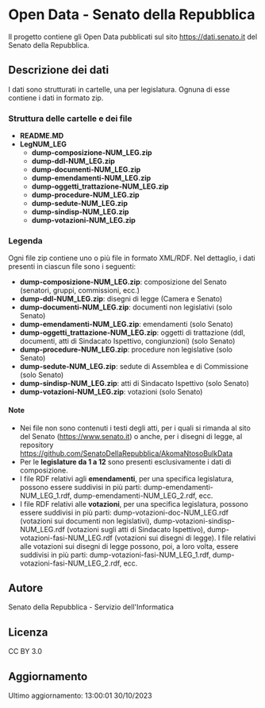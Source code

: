 # Open Data - Senato della Repubblica #

Il progetto contiene gli Open Data pubblicati sul sito https://dati.senato.it del Senato della Repubblica.

## Descrizione dei dati ##
I dati sono strutturati in cartelle, una per legislatura.  Ognuna di esse contiene i dati in formato zip.

### Struttura delle cartelle e dei file ###

* **README.MD**
* **LegNUM_LEG**
    * **dump-composizione-NUM_LEG.zip**
    * **dump-ddl-NUM_LEG.zip**
    * **dump-documenti-NUM_LEG.zip**
    * **dump-emendamenti-NUM_LEG.zip**
    * **dump-oggetti_trattazione-NUM_LEG.zip**
    * **dump-procedure-NUM_LEG.zip**
    * **dump-sedute-NUM_LEG.zip**
    * **dump-sindisp-NUM_LEG.zip**
    * **dump-votazioni-NUM_LEG.zip**


### Legenda ###
Ogni file zip contiene uno o più file in formato XML/RDF. Nel dettaglio, i dati presenti in ciascun file sono i seguenti:

* **dump-composizione-NUM_LEG.zip**: composizione del Senato (senatori, gruppi, commissioni, ecc.)
* **dump-ddl-NUM_LEG.zip**: disegni di legge (Camera e Senato)
* **dump-documenti-NUM_LEG.zip**: documenti non legislativi (solo Senato)
* **dump-emendamenti-NUM_LEG.zip**: emendamenti (solo Senato)
* **dump-oggetti_trattazione-NUM_LEG.zip**: oggetti di trattazione (ddl, documenti, atti di Sindacato Ispettivo, 
congiunzioni) (solo Senato)
* **dump-procedure-NUM_LEG.zip**: procedure non legislative (solo Senato) 
* **dump-sedute-NUM_LEG.zip**: sedute di Assemblea e di Commissione (solo Senato)
* **dump-sindisp-NUM_LEG.zip**: atti di Sindacato Ispettivo (solo Senato)
* **dump-votazioni-NUM_LEG.zip**: votazioni (solo Senato)

#### Note

- Nei file non sono contenuti i testi degli atti, per i quali si rimanda al sito del Senato (https://www.senato.it) o 
anche, per i disegni di legge, al repository https://github.com/SenatoDellaRepubblica/AkomaNtosoBulkData 
- Per le **legislature da 1 a 12** sono presenti esclusivamente i dati di composizione.
- I file RDF relativi agli **emendamenti**, per una specifica legislatura, possono essere suddivisi in più parti: 
dump-emendamenti-NUM_LEG_1.rdf, dump-emendamenti-NUM_LEG_2.rdf, ecc.
- I file RDF relativi alle **votazioni**, per una specifica legislatura, possono essere suddivisi in più parti:
dump-votazioni-doc-NUM_LEG.rdf (votazioni sui documenti non legislativi), dump-votazioni-sindisp-NUM_LEG.rdf
(votazioni sugli atti di Sindacato Ispettivo), dump-votazioni-fasi-NUM_LEG.rdf (votazioni sui disegni di legge). 
I file relativi alle votazioni sui disegni di legge possono, poi, a loro volta, essere suddivisi in più parti:
  dump-votazioni-fasi-NUM_LEG_1.rdf, dump-votazioni-fasi-NUM_LEG_2.rdf, ecc.
## Autore ##

Senato della Repubblica - Servizio dell'Informatica

## Licenza ##

CC BY 3.0

## Aggiornamento ##

Ultimo aggiornamento: 13:00:01 30/10/2023
